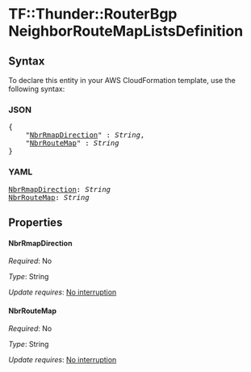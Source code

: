 # TF::Thunder::RouterBgp NeighborRouteMapListsDefinition

## Syntax

To declare this entity in your AWS CloudFormation template, use the following syntax:

### JSON

<pre>
{
    "<a href="#nbrrmapdirection" title="NbrRmapDirection">NbrRmapDirection</a>" : <i>String</i>,
    "<a href="#nbrroutemap" title="NbrRouteMap">NbrRouteMap</a>" : <i>String</i>
}
</pre>

### YAML

<pre>
<a href="#nbrrmapdirection" title="NbrRmapDirection">NbrRmapDirection</a>: <i>String</i>
<a href="#nbrroutemap" title="NbrRouteMap">NbrRouteMap</a>: <i>String</i>
</pre>

## Properties

#### NbrRmapDirection

_Required_: No

_Type_: String

_Update requires_: [No interruption](https://docs.aws.amazon.com/AWSCloudFormation/latest/UserGuide/using-cfn-updating-stacks-update-behaviors.html#update-no-interrupt)

#### NbrRouteMap

_Required_: No

_Type_: String

_Update requires_: [No interruption](https://docs.aws.amazon.com/AWSCloudFormation/latest/UserGuide/using-cfn-updating-stacks-update-behaviors.html#update-no-interrupt)

